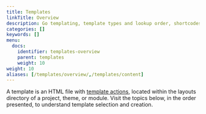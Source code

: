 ```yaml
---
title: Templates
linkTitle: Overview
description: Go templating, template types and lookup order, shortcodes, and data.
categories: []
keywords: []
menu:
  docs:
    identifier: templates-overview
    parent: templates
    weight: 10
weight: 10
aliases: [/templates/overview/,/templates/content]
---
```


A template is an HTML file with [template actions](/getting-started/glossary/#template-action), located within the layouts directory of a project, theme, or module. Visit the topics below, in the order presented, to understand template selection and creation.
